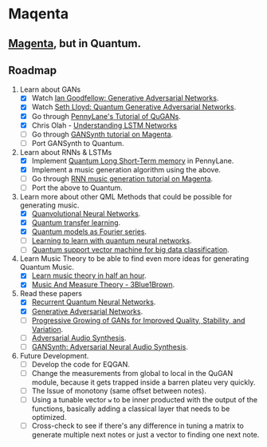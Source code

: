 # Maqenta

## [Magenta](https://github.com/magenta/magenta), but in Quantum.

## Roadmap
1. Learn about GANs
   * [x] Watch [Ian Goodfellow: Generative Adversarial Networks](https://www.youtube.com/watch?v=HGYYEUSm-0Q). 
   * [x] Watch [Seth Lloyd: Quantum Generative Adversarial Networks](https://www.youtube.com/watch?v=5nfN8xT3Z8g).
   * [x] Go through [PennyLane's Tutorial of QuGANs](https://pennylane.ai/qml/demos/tutorial_QGAN.html).
   * [x] Chris Olah - [Understanding LSTM Networks](http://colah.github.io/posts/2015-08-Understanding-LSTMs/)
   * [ ] Go through [GANSynth tutorial on Magenta](https://magenta.tensorflow.org/gansynth).
   * [ ] Port GANSynth to Quantum.

2. Learn about RNNs & LSTMs 
   * [x] Implement [Quantum Long Short-Term memory](https://arxiv.org/abs/2009.01783) in PennyLane.
   * [x] Implement a music generation algorithm using the above.
   * [ ] Go through [RNN music generation tutorial on Magenta](https://magenta.tensorflow.org/2016/06/10/recurrent-neural-network-generation-tutorial).
   * [ ] Port the above to Quantum.

3. Learn more about other QML Methods that could be possible for generating music.
   * [x] [Quanvolutional Neural Networks](https://pennylane.ai/qml/demos/tutorial_quanvolution.html).
   * [x] [Quantum transfer learning](https://pennylane.ai/qml/demos/tutorial_quantum_transfer_learning.html).
   * [x] [Quantum models as Fourier series](https://pennylane.ai/qml/demos/tutorial_expressivity_fourier_series.html).
   * [ ] [Learning to learn with quantum neural networks](https://pennylane.ai/qml/demos/learning2learn.html).
   * [ ] [Quantum support vector machine for big data classification](https://arxiv.org/abs/1307.0471).
 
4. Learn Music Theory to be able to find even more ideas for generating Quantum Music.
   * [x] [Learn music theory in half an hour](https://www.youtube.com/watch?v=rgaTLrZGlk0).
   * [x] [Music And Measure Theory - 3Blue1Brown](https://www.youtube.com/watch?v=cyW5z-M2yzw).
    
5. Read these papers
   * [x] [Recurrent Quantum Neural Networks](https://arxiv.org/abs/2006.14619).
   * [x] [Generative Adversarial Networks](https://arxiv.org/abs/1406.2661).
   * [ ] [Progressive Growing of GANs for Improved Quality, Stability, and Variation](https://arxiv.org/abs/1710.10196).
   * [ ] [Adversarial Audio Synthesis](https://arxiv.org/abs/1802.04208).
   * [ ] [GANSynth: Adversarial Neural Audio Synthesis](https://arxiv.org/abs/1902.08710).

6. Future Development.
   * [ ] Develop the code for EQGAN.
   * [ ] Change the measurements from global to local in the QuGAN module, because it gets trapped inside a barren plateu very quickly.
   * [ ] The Issue of monotony (same offset between notes). 
   * [ ] Using a tunable vector `w` to be inner producted with the output of the functions, basically adding a classical layer that needs to be optimized.
   * [ ] Cross-check to see if there's any difference in tuning a matrix to generate multiple next notes or just a vector to finding one next note.
